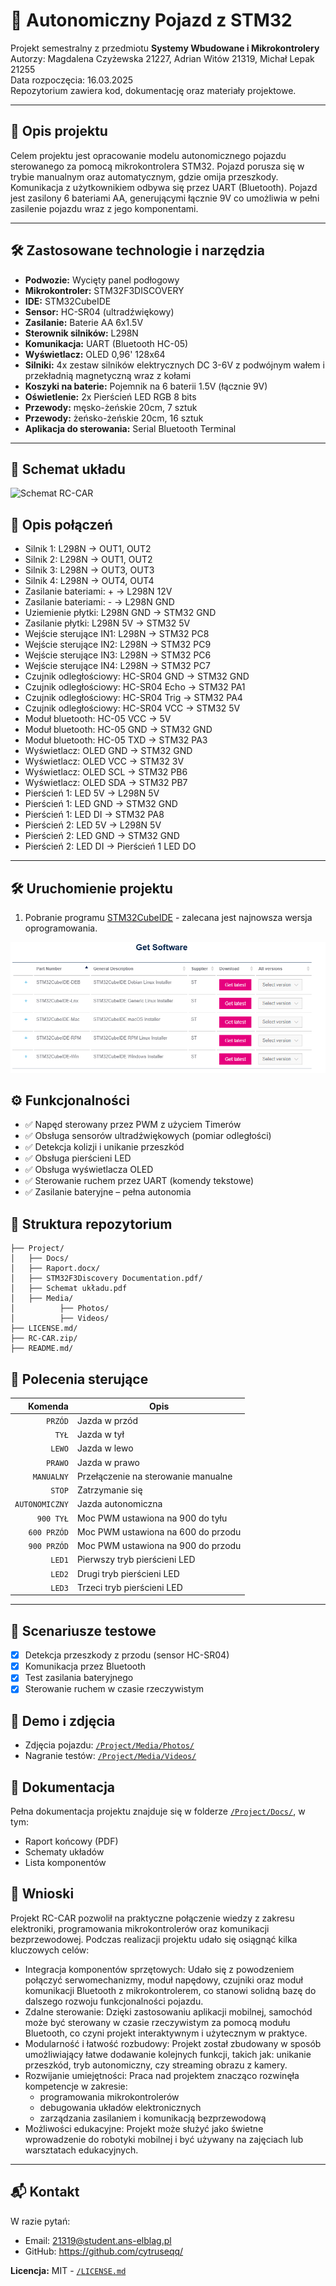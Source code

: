 # 🚗 Autonomiczny Pojazd z STM32

Projekt semestralny z przedmiotu **Systemy Wbudowane i Mikrokontrolery**  
Autorzy: Magdalena Czyżewska 21227, Adrian Witów 21319, Michał Lepak 21255  
Data rozpoczęcia: 16.03.2025  
Repozytorium zawiera kod, dokumentację oraz materiały projektowe.

---

## 📌 Opis projektu

Celem projektu jest opracowanie modelu autonomicznego pojazdu sterowanego za pomocą mikrokontrolera STM32. Pojazd porusza się w trybie manualnym oraz automatycznym, gdzie omija przeszkody. Komunikacja z użytkownikiem odbywa się przez UART (Bluetooth). Pojazd jest zasilony 6 bateriami AA, generującymi łącznie 9V co umożliwia w pełni zasilenie pojazdu wraz z jego komponentami.

---

## 🛠️ Zastosowane technologie i narzędzia

- **Podwozie:** Wycięty panel podłogowy
- **Mikrokontroler:** STM32F3DISCOVERY
- **IDE:** STM32CubeIDE
- **Sensor:** HC-SR04 (ultradźwiękowy)
- **Zasilanie:** Baterie AA 6x1.5V
- **Sterownik silników:** L298N
- **Komunikacja:** UART (Bluetooth HC-05)
- **Wyświetlacz:** OLED 0,96' 128x64
- **Silniki:** 4x zestaw silników elektrycznych DC 3-6V z podwójnym wałem i przekładnią magnetyczną wraz z kołami
- **Koszyki na baterie:** Pojemnik na 6 baterii 1.5V (łącznie 9V)
- **Oświetlenie:** 2x Pierścień LED RGB 8 bits
- **Przewody:** męsko-żeńskie 20cm, 7 sztuk
- **Przewody:** żeńsko-żeńskie 20cm, 16 sztuk
- **Aplikacja do sterowania:** Serial Bluetooth Terminal

---

## 🔌 Schemat układu

![Schemat RC-CAR](https://github.com/cytruseqq/RC-CAR/raw/main/Project/Media/Photos/schemat_układu.png)

## 🔌 Opis połączeń

- Silnik 1: L298N -> OUT1, OUT2
- Silnik 2: L298N -> OUT1, OUT2
- Silnik 3: L298N -> OUT3, OUT3
- Silnik 4: L298N -> OUT4, OUT4
- Zasilanie bateriami: + -> L298N 12V
- Zasilanie bateriami: - -> L298N GND
- Uziemienie płytki: L298N GND -> STM32 GND
- Zasilanie płytki: L298N 5V -> STM32 5V
- Wejście sterujące IN1: L298N -> STM32 PC8
- Wejście sterujące IN2: L298N -> STM32 PC9
- Wejście sterujące IN3: L298N -> STM32 PC6
- Wejście sterujące IN4: L298N -> STM32 PC7
- Czujnik odległościowy: HC-SR04  GND -> STM32 GND
- Czujnik odległościowy: HC-SR04  Echo -> STM32 PA1
- Czujnik odległościowy: HC-SR04  Trig -> STM32 PA4
- Czujnik odległościowy: HC-SR04  VCC -> STM32 5V
- Moduł bluetooth: HC-05 VCC -> 5V
- Moduł bluetooth: HC-05 GND -> STM32 GND
- Moduł bluetooth: HC-05 TXD -> STM32 PA3
- Wyświetlacz: OLED GND -> STM32 GND
- Wyświetlacz: OLED VCC -> STM32 3V
- Wyświetlacz: OLED SCL -> STM32 PB6
- Wyświetlacz: OLED SDA -> STM32 PB7
- Pierścień 1: LED 5V -> L298N 5V
- Pierścień 1: LED GND -> STM32 GND
- Pierścień 1: LED DI -> STM32 PA8
- Pierścień 2: LED 5V -> L298N 5V
- Pierścień 2: LED GND -> STM32 GND
- Pierścień 2: LED DI -> Pierścień 1 LED DO

---

## 🛠️ Uruchomienie projektu

1. Pobranie programu [STM32CubeIDE](https://www.st.com/en/development-tools/stm32cubeide.html) - zalecana jest najnowsza wersja oprogramowania.

![Schemat RC-CAR](https://github.com/cytruseqq/RC-CAR/raw/main/Project/Media/Photos/Zrzuty/0.png)

## ⚙️ Funkcjonalności

- ✅ Napęd sterowany przez PWM z użyciem Timerów
- ✅ Obsługa sensorów ultradźwiękowych (pomiar odległości)
- ✅ Detekcja kolizji i unikanie przeszkód
- ✅ Obsługa pierścieni LED
- ✅ Obsługa wyświetlacza OLED
- ✅ Sterowanie ruchem przez UART (komendy tekstowe)
- ✅ Zasilanie bateryjne – pełna autonomia

## 📁 Struktura repozytorium

```
├── Project/
│   ├── Docs/
│	├── Raport.docx/
│	├── STM32F3Discovery Documentation.pdf/
│	├── Schemat układu.pdf
│   ├── Media/
│          ├── Photos/
│          ├── Videos/
├── LICENSE.md/
├── RC-CAR.zip/
├── README.md/
```

## 🔌 Polecenia sterujące

| Komenda       | Opis                                  |
|--------------:|-------------------------------------|
| `PRZÓD`       | Jazda w przód                       |
| `TYŁ`         | Jazda w tył                         |
| `LEWO`        | Jazda w lewo                        |
| `PRAWO`       | Jazda w prawo                       |
| `MANUALNY`      | Przełączenie na sterowanie manualne |
| `STOP`      | Zatrzymanie się                     |
| `AUTONOMICZNY`| Jazda autonomiczna                  |
| `900 TYŁ`     | Moc PWM ustawiona na 900 do tyłu    |
| `600 PRZÓD`   | Moc PWM ustawiona na 600 do przodu  |
| `900 PRZÓD`   | Moc PWM ustawiona na 900 do przodu  |
| `LED1`   | Pierwszy tryb pierścieni LED  |
| `LED2`   | Drugi tryb pierścieni LED  |
| `LED3`   | Trzeci tryb pierścieni LED  |

---

## 🧪 Scenariusze testowe

- [x] Detekcja przeszkody z przodu (sensor HC-SR04)
- [x] Komunikacja przez Bluetooth
- [x] Test zasilania bateryjnego
- [x] Sterowanie ruchem w czasie rzeczywistym

## 📸 Demo i zdjęcia

- Zdjęcia pojazdu: [`/Project/Media/Photos/`](./Project/Media/Photos/)
- Nagranie testów: [`/Project/Media/Videos/`](./Project/Media/Videos/)


## 📄 Dokumentacja

Pełna dokumentacja projektu znajduje się w folderze [`/Project/Docs/`](./Project/Docs/), w tym:
- Raport końcowy (PDF)
- Schematy układów
- Lista komponentów


## 🧠 Wnioski

Projekt RC-CAR pozwolił na praktyczne połączenie wiedzy z zakresu elektroniki, programowania mikrokontrolerów oraz komunikacji bezprzewodowej. Podczas realizacji projektu udało się osiągnąć kilka kluczowych celów:
- Integracja komponentów sprzętowych: Udało się z powodzeniem połączyć serwomechanizmy, moduł napędowy, czujniki oraz moduł komunikacji Bluetooth z mikrokontrolerem, co stanowi solidną bazę do dalszego rozwoju funkcjonalności pojazdu.
- Zdalne sterowanie: Dzięki zastosowaniu aplikacji mobilnej, samochód może być sterowany w czasie rzeczywistym za pomocą modułu Bluetooth, co czyni projekt interaktywnym i użytecznym w praktyce.
- Modularność i łatwość rozbudowy: Projekt został zbudowany w sposób umożliwiający łatwe dodawanie kolejnych funkcji, takich jak: unikanie przeszkód, tryb autonomiczny, czy streaming obrazu z kamery.
- Rozwijanie umiejętności: Praca nad projektem znacząco rozwinęła kompetencje w zakresie:
	- programowania mikrokontrolerów
	- debugowania układów elektronicznych
	- zarządzania zasilaniem i komunikacją bezprzewodową
- Możliwości edukacyjne: Projekt może służyć jako świetne wprowadzenie do robotyki mobilnej i być używany na zajęciach lub warsztatach edukacyjnych.

---

## 📬 Kontakt

W razie pytań:
- Email: 21319@student.ans-elblag.pl
- GitHub: https://github.com/cytruseqq/

**Licencja:** MIT - [`/LICENSE.md`](./LICENSE.md)
